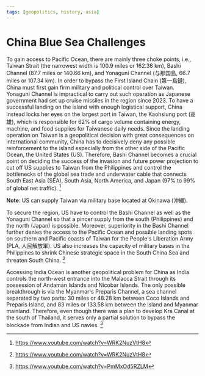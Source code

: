 ```yaml
---
tags: [geopolitics, history, asia]
---
```


# China Blue Sea Challenges

To gain access to Pacific Ocean, there are mainly three choke points, i.e.,
Taiwan Strait (the narrowest width is 100.9 miles or 162.38 km), Bashi Channel
(87.7 miles or 140.66 km), and Yonaguni Channel (与那国島, 66.7 miles or 107.34
km). In order to bypass the First Island Chain (第一島鏈), China must first gain
firm military and political control over Taiwan. Yonaguni Channel is impractical
to carry out such operation as Japanese government had set up cruise missiles in
the region since 2023. To have a successful landing on the island with enough
logistical support, China instead locks her eyes on the largest port in Taiwan,
the Kaohsiung port (高雄), which is responsible for 62% of cargo volume
containing energy, machine, and food supplies for Taiwanese daily needs. Since
the landing operation on Taiwan is a geopolitical decision with great
consequences on international community, China has to decisively deny any
possible reinforcement to the island especially from the other side of the
Pacific Ocean, the United States (US). Therefore, Bashi Channel becomes a
crucial point on deciding the success of the invasion and future power
projection to cut off US supplies to Taiwan from the Philippines and control the
bottlenecks of the global sea trade and underwater cable that connects South
East Asia (SEA), South Asia, North America, and Japan (97% to 99% of global net
traffic). [^kamome-ph-2023]

**Note**: US can supply Taiwan via military base located at Okinawa (沖縄).

To secure the region, US have to control the Bashi Channel as well as the
Yonaguni Channel so that a pincer supply from the south (Philippines) and the
north (Japan) is possible. Moreover, superiority in the Bashi Channel further
denies the access to the Pacific Ocean and possible landing spots on southern
and Pacific coasts of Taiwan for the People's Liberation Army (PLA, 人民解放軍).
US also increases the capacity of military bases in the Philippines to shrink
Chinese strategic space in the South China Sea and threaten South China.
[^kamome-ph-2023]

Accessing India Ocean is another geopolitical problem for China as India
controls the north-west entrance into the Malacca Strait through its possession
of Andaman Islands and Nicobar Islands. The only possible breakthrough is via
the Myanmar's Preparis Channel, a sea channel separated by two parts: 30 miles
or 48.28 km between Coco Islands and Preparis Island, and 83 miles or 133.58 km
between the island and Myanmar mainland. Therefore, even though there was a plan
to develop Kra Canal at the south of Thailand, it serves only a partial solution
to bypass the blockade from Indian and US navies. [^kamome-in-2023]

[^kamome-ph-2023]: https://www.youtube.com/watch?v=WRK2NuzVtH8
[^kamome-in-2023]: https://www.youtube.com/watch?v=PmMxOd5RZLM
